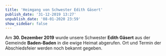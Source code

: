 ```yaml
---
title: 'Heimgang von Schwester Edith Gäsert'
publish_date: '31-12-2019 13:27'
unpublish_date: '08-01-2020 23:59'
show_sidebar: false
---
```


Am **30. Dezember 2019** wurde unsere Schwester **Edith Gäsert** aus der Gemeinde **Baden-Baden** in die ewige Heimat abgerufen.
Ort und Termin der Abschiedsfeier werden noch bekannt gegeben.